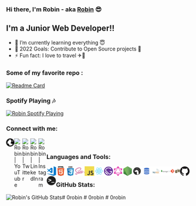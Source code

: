 ### Hi there, I'm Robin - aka [Robin][website] 😎

## I'm a Junior Web Developer!!

- 🌱 I’m currently learning everything 😇
- 🥅 2022 Goals: Contribute  to Open Source projects 📝
- ⚡ Fun fact: I love to travel ✈🚢

### Some of my favorite repo :
[![Readme Card](https://github-readme-stats.vercel.app/api/pin/?username=0Robin&repo=music-rocker)](https://github.com/0Robin/music-rocker)

### Spotify Playing 🎶

[<img src="https://now-playing-codestackr.vercel.app/api/spotify-playing" alt="Robin Spotify Playing" width="350" />](https://open.spotify.com/playlist/6yKV8SI55UhDFeinrIw5qH)

### Connect with me:

[<img align="left" alt="Robin.com" width="22px" src="https://raw.githubusercontent.com/iconic/open-iconic/master/svg/globe.svg" />][website]
[<img align="left" alt="Robin | YouTube" width="22px" src="https://cdn.jsdelivr.net/npm/simple-icons@v3/icons/youtube.svg" />][youtube]
[<img align="left" alt="Robin | Twitter" width="22px" src="https://cdn.jsdelivr.net/npm/simple-icons@v3/icons/twitter.svg" />][twitter]
[<img align="left" alt="Robin | LinkedIn" width="22px" src="https://cdn.jsdelivr.net/npm/simple-icons@v3/icons/linkedin.svg" />][linkedin]
[<img align="left" alt="Robin | Instagram" width="22px" src="https://cdn.jsdelivr.net/npm/simple-icons@v3/icons/instagram.svg" />][instagram]

<br />

### Languages and Tools:

<img align="left" alt="Visual Studio Code" width="26px" src="https://raw.githubusercontent.com/github/explore/80688e429a7d4ef2fca1e82350fe8e3517d3494d/topics/visual-studio-code/visual-studio-code.png" />
<img align="left" alt="HTML5" width="26px" src="https://raw.githubusercontent.com/github/explore/80688e429a7d4ef2fca1e82350fe8e3517d3494d/topics/html/html.png" />
<img align="left" alt="CSS3" width="26px" src="https://raw.githubusercontent.com/github/explore/80688e429a7d4ef2fca1e82350fe8e3517d3494d/topics/css/css.png" />
<img align="left" alt="Sass" width="26px" src="https://raw.githubusercontent.com/github/explore/80688e429a7d4ef2fca1e82350fe8e3517d3494d/topics/sass/sass.png" />
<img align="left" alt="JavaScript" width="26px" src="https://raw.githubusercontent.com/github/explore/80688e429a7d4ef2fca1e82350fe8e3517d3494d/topics/javascript/javascript.png" />
<img align="left" alt="React" width="26px" src="https://raw.githubusercontent.com/github/explore/80688e429a7d4ef2fca1e82350fe8e3517d3494d/topics/react/react.png" />
<img align="left" alt="Gatsby" width="26px" src="https://raw.githubusercontent.com/github/explore/e94815998e4e0713912fed477a1f346ec04c3da2/topics/gatsby/gatsby.png" />
<img align="left" alt="GraphQL" width="26px" src="https://raw.githubusercontent.com/github/explore/80688e429a7d4ef2fca1e82350fe8e3517d3494d/topics/graphql/graphql.png" />
<img align="left" alt="Node.js" width="26px" src="https://raw.githubusercontent.com/github/explore/80688e429a7d4ef2fca1e82350fe8e3517d3494d/topics/nodejs/nodejs.png" />
<img align="left" alt="Deno" width="26px" src="https://raw.githubusercontent.com/github/explore/361e2821e2dea67711cde99c9c40ed357061cf27/topics/deno/deno.png" />
<img align="left" alt="SQL" width="26px" src="https://raw.githubusercontent.com/github/explore/80688e429a7d4ef2fca1e82350fe8e3517d3494d/topics/sql/sql.png" />
<img align="left" alt="MySQL" width="26px" src="https://raw.githubusercontent.com/github/explore/80688e429a7d4ef2fca1e82350fe8e3517d3494d/topics/mysql/mysql.png" />
<img align="left" alt="MongoDB" width="26px" src="https://raw.githubusercontent.com/github/explore/80688e429a7d4ef2fca1e82350fe8e3517d3494d/topics/mongodb/mongodb.png" />
<img align="left" alt="Git" width="26px" src="https://raw.githubusercontent.com/github/explore/80688e429a7d4ef2fca1e82350fe8e3517d3494d/topics/git/git.png" />
<img align="left" alt="GitHub" width="26px" src="https://raw.githubusercontent.com/github/explore/78df643247d429f6cc873026c0622819ad797942/topics/github/github.png" />
<img align="left" alt="Terminal" width="26px" src="https://raw.githubusercontent.com/github/explore/80688e429a7d4ef2fca1e82350fe8e3517d3494d/topics/terminal/terminal.png" />

<br />

### GitHub Stats:
  <img align="left" alt="Robin's GitHub Stats" src="https://github-readme-stats.vercel.app/api?username=0robin&show_icons=true&theme=dark&hide_border=true" />



[website]: https://Robin.com
[twitter]: https://twitter.com/erobinofficial
[youtube]: https://youtube.com/techmanner
[instagram]: https://instagram.com/erobinofficial
[linkedin]: https://linkedin.com/in/Robin

#   0 r o b i n 
 
 #   0 r o b i n 
 
 #   0 r o b i n 
 
 